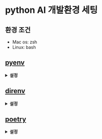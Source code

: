 # python AI 개발환경 세팅

## 환경 조건

- Mac os: zsh
- Linux: bash

## [pyenv](https://github.com/pyenv/pyenv)

<details>
<summary><b>설정</b></summary>

1. 설치
   - mac os
        ```shell
        # 설치
        brew update
        brew install pyenv

        # 쉘 환경 설정
        echo 'export PYENV_ROOT="$HOME/.pyenv"' >> ~/.zshrc
        echo '[[ -d $PYENV_ROOT/bin ]] && export PATH="$PYENV_ROOT/bin:$PATH"' >> ~/.zshrc
        echo 'eval "$(pyenv init -)"' >> ~/.zshrc
        ```
   - linux
        ```shell
        # 설치
        apt-get update && apt install build-essential libssl-dev zlib1g-dev libbz2-dev libreadline-dev libsqlite3-dev curl git libncursesw5-dev xz-utils tk-dev libxml2-dev libxmlsec1-dev libffi-dev liblzma-dev
        curl https://pyenv.run | bash

        # 쉘 설정.
        echo 'export PYENV_ROOT="$HOME/.pyenv"' >> ~/.bashrc
        echo 'command -v pyenv >/dev/null || export PATH="$PYENV_ROOT/bin:$PATH"' >> ~/.bashrc
        echo 'eval "$(pyenv init -)"' >> ~/.bashrc
        ```
2. 쉘 리로드
3. python 버전 설정
    ```
    pyenv install 3.12
    ```
</details>

## [direnv](https://github.com/direnv/direnv/wiki/Python#poetry)

<details>
<summary><b>설정</b></summary>

1. 설치
   - mac os
        ```
        brew install direnv
        echo 'eval "$(direnv hook zsh)"' >> ~/.zshrc
       ```
   - linux
        ```
        apt-get install direnv
        echo 'eval "$(direnv hook bash)"' >> ~/.bashrc
        ```
2. `${XDG_CONFIG_HOME:-${HOME}/.config}/direnv/direnvrc`에 아래의 내용을 입력.
    ```
    layout_poetry() {
        poetry env use $(pyenv which python)
        VIRTUAL_ENV=$(poetry env info --path 2>/dev/null ; true)
        poetry install

        PATH_add "$VIRTUAL_ENV/bin"
        export POETRY_ACTIVE=1
        export VIRTUAL_ENV
    }
    ```
3. 쉘 리로드

</details>

## [poetry](https://python-poetry.org/docs/#installation)

<details>
<summary><b>설정</b></summary>

1. 설치
   - mac os
     - pipx 설치
        ```
        brew install pipx
        pipx ensurepath
        ```
     - 쉘 리로드
     - poetry 설치
        ```
        pipx install poetry
        mkdir $ZSH_CUSTOM/plugins/poetry
        poetry completions zsh > $ZSH_CUSTOM/plugins/poetry/_poetry
        ```
     - `~/.zshrc`에 플러그인 추가
        ```
            plugins(
        poetry
        ...
        )
        ```

   - linux
     - pipx 설치
        ```
        apt install pipx
        pipx ensurepath
        ```
     - 쉘 리로드
     - poetry 설치
        ```
        pipx install poetry
        poetry completions bash >> ~/.bash_completion
        ```
</details>
